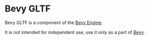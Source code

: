 # Bevy GLTF

Bevy GLTF is a component of the [Bevy Engine](https://bevyengine.org/).

It is not intended for independent use, use it only as a part of [Bevy](https://crates.io/crates/bevy).
